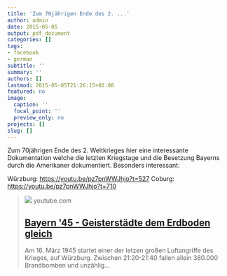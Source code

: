 ```yaml
---
title: 'Zum 70jährigen Ende des 2. ...'
author: admin
date: 2015-05-05
output: pdf_document
categories: []
tags:
- facebook
- german
subtitle: ''
summary: ''
authors: []
lastmod: 2015-05-05T21:26:15+02:00
featured: no
image:
  caption: ''
  focal_point: ''
  preview_only: no
projects: []
slug: []
---
```

Zum 70jährigen Ende des 2. Weltkrieges hier eine interessante Dokumentation welche die letzten Kriegstage und die Besetzung Bayerns durch die Amerikaner dokumentiert. Besonders interessant:

Würzburg: https://youtu.be/pz7pnWWJhjo?t=527 
Coburg: https://youtu.be/pz7pnWWJhjo?t=710
> [![](https://i.ytimg.com/vi/pz7pnWWJhjo/maxresdefault.jpg)](https://youtu.be/pz7pnWWJhjo?t=527)
> youtube.com
> ## [Bayern '45 - Geisterstädte dem Erdboden gleich](https://youtu.be/pz7pnWWJhjo?t=527)
>
>Am 16. März 1945  startet einer der letzen großen Luftangriffe des Krieges, auf Würzburg. Zwischen 21:20-21:40 fallen allein 380.000 Brandbomben und unzählig...

